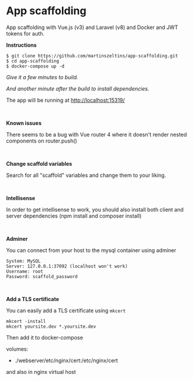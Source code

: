 # App scaffolding

App scaffolding with Vue.js (v3) and Laravel (v8) and Docker and JWT tokens for auth.

**Instructions**

````
$ git clone https://github.com/martinszeltins/app-scaffolding.git
$ cd app-scaffolding
$ docker-compose up -d
````

*Give it a few minutes to build.*

*And another minute after the build to install dependencies.*

The app will be running at [http://localhost:15319/](http://localhost:15319/)

<br>

**Known issues**

There seems to be a bug with Vue router 4 where it doesn't render nested components on router.push()

<br>

**Change scaffold variables**

Search for all "scaffold" variables and change them to your liking.

<br>

**Intellisense**

In order to get intellisense to work, you should also install both client and server dependencies (npm install and composer install)

<br>

**Adminer**

You can connect from your host to the mysql container using adminer

````
System: MySQL
Server: 127.0.0.1:37092 (localhost won't work)
Username: root
Password: scaffold_password
````

<br>

**Add a TLS certificate**

You can easily add a TLS certificate using ````mkcert````

````
mkcert -install
mkcert yoursite.dev *.yoursite.dev
````

Then add it to docker-compose

volumes:
- ./webserver/etc/nginx/cert:/etc/nginx/cert

and also in nginx virtual host
